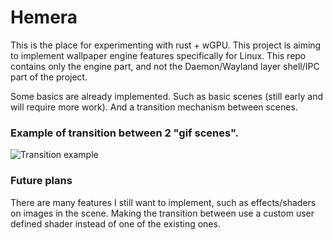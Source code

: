 # Hemera

This is the place for experimenting with rust + wGPU. This project is aiming to implement wallpaper engine features specifically for Linux. This repo contains only the engine part, and not the Daemon/Wayland layer shell/IPC part of the project. 


Some basics are already implemented. Such as basic scenes (still early and will require more work). And a transition mechanism between scenes. 



### Example of transition between 2 "gif scenes".
![Transition example](./files/hemera_mk6YUsg03O.gif)


### Future plans

There are many features I still want to implement, such as effects/shaders on images in the scene. Making the transition between use a custom user defined shader instead of one of the existing ones.